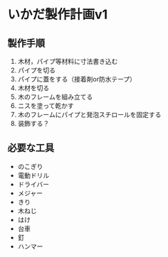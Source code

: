 # いかだ製作計画v1

## 製作手順  
1. 木材，パイプ等材料に寸法書き込む
1. パイプを切る
1. パイプに蓋をする（接着剤or防水テープ）
1. 木材を切る
1. 木のフレームを組み立てる
1. ニスを塗って乾かす
1. 木のフレームにパイプと発泡スチロールを固定する 
1. 装飾する？

## 必要な工具
- のこぎり
- 電動ドリル
- ドライバー
- メジャー
- きり
- 木ねじ
- はけ
- 台車
- 釘
- ハンマー
